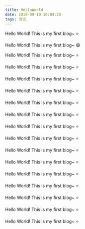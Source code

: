 ```yaml
---
title: HelloWorld
date: 2019-09-10 10:04:20
tags: 测试
---
```


Hello World! This is my first blog~ :star:


Hello World! This is my first blog~ :smile:


Hello World! This is my first blog~ :star:


Hello World! This is my first blog~ :star:


Hello World! This is my first blog~ :star:


Hello World! This is my first blog~ :star:


Hello World! This is my first blog~ :star:


Hello World! This is my first blog~ :star:


Hello World! This is my first blog~ :star:

Hello World! This is my first blog~ :star:

Hello World! This is my first blog~ :star:

Hello World! This is my first blog~ :star:

Hello World! This is my first blog~ :star:

Hello World! This is my first blog~ :star:

Hello World! This is my first blog~ :star:

Hello World! This is my first blog~ :star:

Hello World! This is my first blog~ :star: